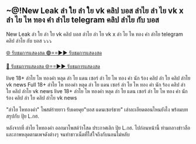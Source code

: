 <h2>~@!New Leak ลำ ใย ลำ ใย vk คลิป บอส ลำไย ลํา ไย vk x ลํา ไย ไห ทอง คํา ลำไย telegram คลิป ลำไย กับ บอส</h2>

New Leak ลำ ใย ลำ ใย vk คลิป บอส ลำไย ลํา ไย vk x ลํา ไย ไห ทอง คํา ลำไย telegram คลิป ลำไย กับ บอส ⤵️⤵️⤵️

[🌐 รับชมการแสดงสด 🟢==►► รับชมการแสดงสด](https://mmmagd4.blogspot.com/2025/03/gter-vk.html)

[🔴 รับชมการแสดงสด 🌐==►► รับชมการแสดงสด](https://mmmagd4.blogspot.com/2025/03/gter-vk.html)


live 18+ ลำไย ไห ทองคำ หลุด ลํา ไย แดน เซอร์ ลํา ไย ไห ทอง คํา นัก ร้อง คลิป ลำ ใย คลิป ลำไย vk news Full 18+ ลำไย ไห ทองคำ หลุด ลํา ไย แดน เซอร์ ลํา ไย ไห ทอง คํา นัก ร้อง คลิป ลำ ใย คลิป ลำไย vk news live 18+ ลำไย ไห ทองคำ หลุด ลํา ไย แดน เซอร์ ลํา ไย ไห ทอง คํา นัก ร้อง คลิป ลำ ใย คลิป ลำไย vk news

"ลำไย ไหทองคำ" โพสต์ร่ายยาว รับเคยคุย"บอส แดนเซอร์ชาย" เล่าละเอียดตอนไหนยังไง พร้อมบทสรุปกับ ปุ้ย L.กฮ.

หลังจากที่ ลำไย ไหทองคำ ออกมาโพสต์ว่าโสด ประกาศเลิก ปุ้ย L.กฮ. ไปก่อนหน้านี้  ท่ามกลางข่าวลือและภาพหลุดตามเพจดังต่างๆ จนทำชาวเน็ตที่ใส่ใจถึงกับนอนไม่หลับ
